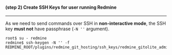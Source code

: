 #### **(step 2)** Create SSH Keys for user running Redmine
***

As we need to send commands over SSH in **non-interactive mode**, the SSH key **must not** have passphrase (```-N ''``` argument).

```
root$ su - redmine
redmine$ ssh-keygen -N '' -f REDMINE_ROOT/plugins/redmine_git_hosting/ssh_keys/redmine_gitolite_admin_id_rsa
```
